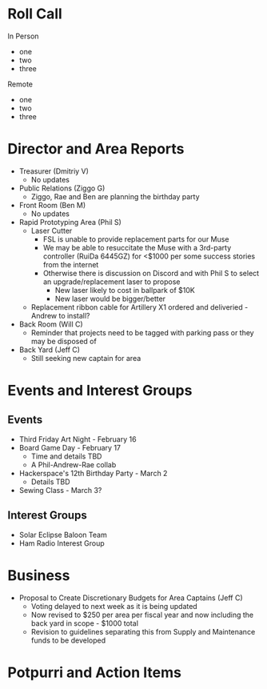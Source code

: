 # Roll Call

In Person

- one
- two
- three

Remote

- one
- two
- three

# Director and Area Reports

- Treasurer (Dmitriy V)
  - No updates
- Public Relations (Ziggo G)
  - Ziggo, Rae and Ben are planning the birthday party
- Front Room (Ben M)
  - No updates
- Rapid Prototyping Area (Phil S)
  - Laser Cutter
    - FSL is unable to provide replacement parts for our Muse
    - We may be able to resuccitate the Muse with a 3rd-party controller (RuiDa 6445GZ) for <$1000 per some success stories from the internet
    - Otherwise there is discussion on Discord and with Phil S to select an upgrade/replacement laser to propose
      - New laser likely to cost in ballpark of $10K
      - New laser would be bigger/better
  - Replacement ribbon cable for Artillery X1 ordered and deliveried - Andrew to install?
- Back Room (Will C)
  - Reminder that projects need to be tagged with parking pass or they may be disposed of
- Back Yard (Jeff C)
  - Still seeking new captain for area

# Events and Interest Groups

## Events

- Third Friday Art Night - February 16
- Board Game Day - February 17
  - Time and details TBD
  - A Phil-Andrew-Rae collab
- Hackerspace's 12th Birthday Party - March 2
  - Details TBD
- Sewing Class - March 3?

## Interest Groups

- Solar Eclipse Baloon Team
- Ham Radio Interest Group

# Business

- Proposal to Create Discretionary Budgets for Area Captains (Jeff C)
  - Voting delayed to next week as it is being updated
  - Now revised to $250 per area per fiscal year and now including the back yard in scope - $1000 total
  - Revision to guidelines separating this from Supply and Maintenance funds to be developed

# Potpurri and Action Items
